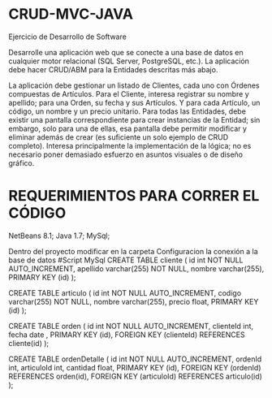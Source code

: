 # CRUD-MVC-JAVA
Ejercicio de Desarrollo de Software  
  
Desarrolle una aplicación web que se conecte a una base de datos en cualquier motor relacional (SQL Server, PostgreSQL, etc.). La aplicación debe hacer CRUD/ABM para la Entidades descritas más abajo.  
  
La aplicación debe gestionar un listado de Clientes, cada uno con Órdenes compuestas de Artículos. Para el Cliente, interesa registrar su nombre y apellido; para una Orden, su fecha y sus Artículos. Y para cada Artículo, un código, un nombre y un precio unitario. Para todas las Entidades, debe existir una pantalla correspondiente para crear instancias de la Entidad; sin embargo, solo para una de ellas, esa pantalla debe permitir modificar y eliminar además de crear (es suficiente un solo ejemplo de CRUD completo). Interesa principalmente la implementación de la lógica; no es necesario poner demasiado esfuerzo en asuntos visuales o de diseño gráfico.  

# REQUERIMIENTOS PARA CORRER EL CÓDIGO

NetBeans 8.1; Java 1.7; MySql; 

Dentro del proyecto modificar en la carpeta Configuracion la conexión a la base de datos
#Script MySql 
CREATE TABLE cliente (
    id int NOT NULL AUTO_INCREMENT,
    apellido varchar(255) NOT NULL,
    nombre varchar(255),
    PRIMARY KEY (id)
); 

CREATE TABLE articulo (
    id int NOT NULL AUTO_INCREMENT,
    codigo varchar(255) NOT NULL,
    nombre varchar(255),
	precio float,
    PRIMARY KEY (id)
); 

CREATE TABLE orden (
    id int NOT NULL AUTO_INCREMENT,
	clienteId int,
	fecha date ,
    PRIMARY KEY (id),
	FOREIGN KEY (clienteId) REFERENCES cliente(id)
); 

CREATE TABLE ordenDetalle (
    id int NOT NULL AUTO_INCREMENT,
	ordenId int,
	articuloId int,
	cantidad float,
    PRIMARY KEY (id),
	FOREIGN KEY (ordenId) REFERENCES orden(id),
	FOREIGN KEY (articuloId) REFERENCES articulo(id)
); 
